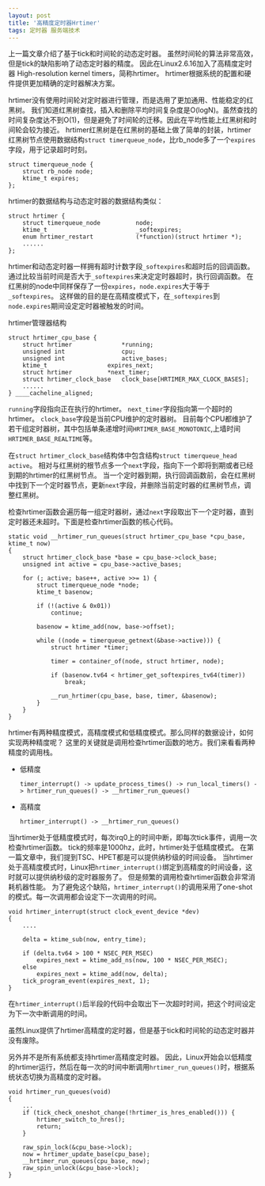 ```yaml
---
layout: post
title: '高精度定时器Hrtimer'
tags: 定时器 服务端技术
---
```



上一篇文章介绍了基于tick和时间轮的动态定时器。
虽然时间轮的算法非常高效，但是tick的缺陷影响了动态定时器的精度。
因此在Linux2.6.16加入了高精度定时器 High-resolution kernel timers，简称hrtimer。
hrtimer根据系统的配置和硬件提供更加精确的定时器解决方案。

hrtimer没有使用时间轮对定时器进行管理，而是选用了更加通用、性能稳定的红黑树。
我们知道红黑树查找，插入和删除平均时间复杂度是O(logN)。虽然查找的时间复杂度达不到O(1)，但是避免了时间轮的迁移。因此在平均性能上红黑树和时间轮会较为接近。
hrtimer红黑树是在红黑树的基础上做了简单的封装，hrtimer红黑树节点使用数据结构`struct timerqueue_node`，比rb_node多了一个`expires`字段，用于记录超时时刻。

    struct timerqueue_node {
	    struct rb_node node;
	    ktime_t expires;
    };

hrtimer的数据结构与动态定时器的数据结构类似：

    struct hrtimer {
	    struct timerqueue_node          node;
	    ktime_t                         _softexpires;
	    enum hrtimer_restart            (*function)(struct hrtimer *);
	    ......
    };

hrtimer和动态定时器一样拥有超时计数字段`_softexpires`和超时后的回调函数。
通过比较当前时间是否大于`_softexpires`来决定定时器超时，执行回调函数。
在红黑树的node中同样保存了一份`expires`，`node.expires`大于等于`_softexpires`。
这样做的目的是在高精度模式下，在`_softexpires`到`node.expires`期间设定定时器被触发的时间。

hrtimer管理器结构

    struct hrtimer_cpu_base {
	    struct hrtimer			    *running;
	    unsigned int			    cpu;
	    unsigned int			    active_bases;
	    ktime_t				    expires_next;
	    struct hrtimer			*next_timer;
	    struct hrtimer_clock_base	clock_base[HRTIMER_MAX_CLOCK_BASES];
        ......
    } ____cacheline_aligned;
    

`running`字段指向正在执行的hrtimer。
`next_timer`字段指向第一个超时的hrtimer。
`clock_base`字段是当前CPU维护的定时器树。
目前每个CPU都维护了若干组定时器树，其中包括单条递增时间`HRTIMER_BASE_MONOTONIC`,上墙时间`HRTIMER_BASE_REALTIME`等。

在`struct hrtimer_clock_base`结构体中包含结构`struct timerqueue_head	active`。
相对与红黑树的根节点多一个`next`字段，指向下一个即将到期或者已经到期的hrtimer的红黑树节点。
当一个定时器到期，执行回调函数前，会在红黑树中找到下一个定时器节点，更新`next`字段，并删除当前定时器的红黑树节点，调整红黑树。

检查hrtimer函数会遍历每一组定时器树，通过`next`字段取出下一个定时器，直到定时器还未超时。下面是检查hrtimer函数的核心代码。

    static void __hrtimer_run_queues(struct hrtimer_cpu_base *cpu_base, ktime_t now)
    {
	    struct hrtimer_clock_base *base = cpu_base->clock_base;
	    unsigned int active = cpu_base->active_bases;

	    for (; active; base++, active >>= 1) {
		    struct timerqueue_node *node;
		    ktime_t basenow;

		    if (!(active & 0x01))
			    continue;

		    basenow = ktime_add(now, base->offset);

		    while ((node = timerqueue_getnext(&base->active))) {
			    struct hrtimer *timer;

			    timer = container_of(node, struct hrtimer, node);
 
			    if (basenow.tv64 < hrtimer_get_softexpires_tv64(timer))
				    break;

			    __run_hrtimer(cpu_base, base, timer, &basenow);
		    }
	    }
    }

hrtimer有两种精度模式，高精度模式和低精度模式。那么同样的数据设计，如何实现两种精度呢？
这里的关键就是调用检查hrtimer函数的地方。我们来看看两种精度的调用栈。

*   低精度

    `timer_interrupt() -> update_process_times() -> run_local_timers() -> hrtimer_run_queues() -> __hrtimer_run_queues()`
    
*   高精度

    `hrtimer_interrupt() -> __hrtimer_run_queues()`

当hrtimer处于低精度模式时，每次irq0上的时间中断，即每次tick事件，调用一次检查hrtimer函数。
tick的频率是1000hz，此时，hrtimer处于低精度模式。
在第一篇文章中，我们提到TSC、HPET都是可以提供纳秒级的时间设备。
当hrtimer处于高精度模式时，Linux把`hrtimer_interrupt()`绑定到高精度的时间设备，这时就可以提供纳秒级的定时器服务了。
但是频繁的调用检查hrtimer函数会非常消耗机器性能。
为了避免这个缺陷，`hrtimer_interrupt()`的调用采用了one-shot的模式。每一次调用都会设定下一次调用的时间。

    void hrtimer_interrupt(struct clock_event_device *dev)
    {
        ....
	
        delta = ktime_sub(now, entry_time);
        
	    if (delta.tv64 > 100 * NSEC_PER_MSEC)
		    expires_next = ktime_add_ns(now, 100 * NSEC_PER_MSEC);
	    else
		    expires_next = ktime_add(now, delta);
	    tick_program_event(expires_next, 1);
    }
    
在`hrtimer_interrupt()`后半段的代码中会取出下一次超时时间，把这个时间设定为下一次中断调用的时间。

虽然Linux提供了hrtimer高精度的定时器，但是基于tick和时间轮的动态定时器并没有废除。

另外并不是所有系统都支持hrtimer高精度定时器。
因此，Linux开始会以低精度的hrtimer运行，然后在每一次的时间中断调用`hrtimer_run_queues()`时，根据系统状态切换为高精度的定时器。

    void hrtimer_run_queues(void)
    {
        ...
	    if (tick_check_oneshot_change(!hrtimer_is_hres_enabled())) {
		    hrtimer_switch_to_hres();
		    return;
	    }

	    raw_spin_lock(&cpu_base->lock);
	    now = hrtimer_update_base(cpu_base);
	    __hrtimer_run_queues(cpu_base, now);
	    raw_spin_unlock(&cpu_base->lock);
    }




